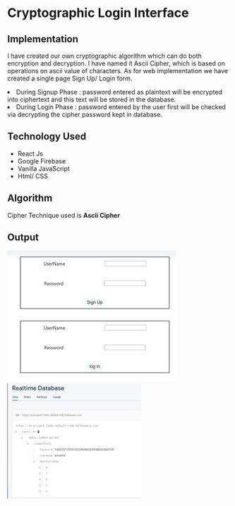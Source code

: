 # Cryptographic Login Interface

## Implementation
<p>
I have created our own cryptographic algorithm which 
can do both encryption and decryption. I have named it Ascii Cipher, which is based on operations on ascii value of characters.
As for web implementation we have created a single page Sign Up/ Login form.<br>

<li>	During Signup Phase : password entered as plaintext will be encrypted into ciphertext and this text will be stored in the database.</li>
<li> During Login Phase : password entered by the user first will be checked via decrypting the cipher password kept in database. </li>

</p>


## Technology Used
* React Js
* Google Firebase
* Vanilla JavaScript
* Html/ CSS

## Algorithm 
Cipher Technique used is **Ascii Cipher** 

## Output

<img src = 'images/x.png'/>
<img src = 'images/x2.png'/>
